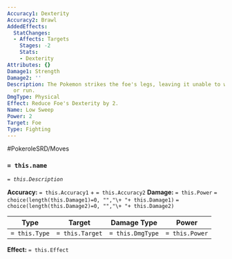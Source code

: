 ```yaml
---
Accuracy1: Dexterity
Accuracy2: Brawl
AddedEffects:
  StatChanges:
  - Affects: Targets
    Stages: -2
    Stats:
    - Dexterity
Attributes: {}
Damage1: Strength
Damage2: ''
Description: The Pokemon strikes the foe's legs, leaving it unable to walk normally
  or run.
DmgType: Physical
Effect: Reduce Foe's Dexterity by 2.
Name: Low Sweep
Power: 2
Target: Foe
Type: Fighting
---
```


#PokeroleSRD/Moves

### `= this.name` 
*`= this.Description`*

**Accuracy:** `= this.Accuracy1` + `= this.Accuracy2`
**Damage:** `= this.Power` `= choice(length(this.Damage1)=0, "","\+ "+ this.Damage1)` `= choice(length(this.Damage2)=0, "","\+ "+ this.Damage2)`

| Type          | Target          | Damage Type          | Power          |
| ------------- | --------------- | ---------------- | -------------- |
| `= this.Type` | `= this.Target` | `= this.DmgType` | `= this.Power` | 

**Effect:** `= this.Effect`